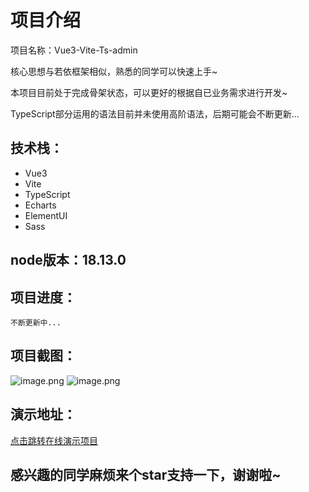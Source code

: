 # 项目介绍
项目名称：Vue3-Vite-Ts-admin

核心思想与若依框架相似，熟悉的同学可以快速上手~

本项目目前处于完成骨架状态，可以更好的根据自已业务需求进行开发~

TypeScript部分运用的语法目前并未使用高阶语法，后期可能会不断更新...
## 技术栈：

- Vue3
- Vite
- TypeScript
- Echarts
- ElementUI
- Sass
## node版本：18.13.0
## 项目进度：
```
不断更新中...
```

## 项目截图：
![image.png](https://gitee.com/Divenl/vue3-vite-ts-admin/raw/master/src/assets/images/show/image1.png)
![image.png](https://gitee.com/Divenl/vue3-vite-ts-admin/raw/master/src/assets/images/show/image2.png)
## 演示地址：
[点击跳转在线演示项目](http://120.46.214.138:8080/)
## 感兴趣的同学麻烦来个star支持一下，谢谢啦~

